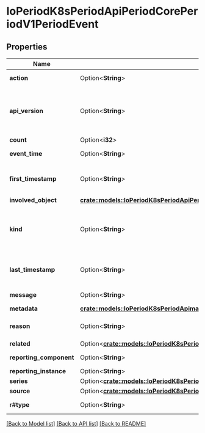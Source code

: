 # IoPeriodK8sPeriodApiPeriodCorePeriodV1PeriodEvent

## Properties

Name | Type | Description | Notes
------------ | ------------- | ------------- | -------------
**action** | Option<**String**> | What action was taken/failed regarding to the Regarding object. | [optional]
**api_version** | Option<**String**> | APIVersion defines the versioned schema of this representation of an object. Servers should convert recognized schemas to the latest internal value, and may reject unrecognized values. More info: https://git.k8s.io/community/contributors/devel/sig-architecture/api-conventions.md#resources | [optional]
**count** | Option<**i32**> | The number of times this event has occurred. | [optional]
**event_time** | Option<**String**> | MicroTime is version of Time with microsecond level precision. | [optional]
**first_timestamp** | Option<**String**> | Time is a wrapper around time.Time which supports correct marshaling to YAML and JSON.  Wrappers are provided for many of the factory methods that the time package offers. | [optional]
**involved_object** | [**crate::models::IoPeriodK8sPeriodApiPeriodCorePeriodV1PeriodObjectReference**](io.k8s.api.core.v1.ObjectReference.md) |  | 
**kind** | Option<**String**> | Kind is a string value representing the REST resource this object represents. Servers may infer this from the endpoint the client submits requests to. Cannot be updated. In CamelCase. More info: https://git.k8s.io/community/contributors/devel/sig-architecture/api-conventions.md#types-kinds | [optional]
**last_timestamp** | Option<**String**> | Time is a wrapper around time.Time which supports correct marshaling to YAML and JSON.  Wrappers are provided for many of the factory methods that the time package offers. | [optional]
**message** | Option<**String**> | A human-readable description of the status of this operation. | [optional]
**metadata** | [**crate::models::IoPeriodK8sPeriodApimachineryPeriodPkgPeriodApisPeriodMetaPeriodV1PeriodObjectMeta**](io.k8s.apimachinery.pkg.apis.meta.v1.ObjectMeta.md) |  | 
**reason** | Option<**String**> | This should be a short, machine understandable string that gives the reason for the transition into the object's current status. | [optional]
**related** | Option<[**crate::models::IoPeriodK8sPeriodApiPeriodCorePeriodV1PeriodObjectReference**](io.k8s.api.core.v1.ObjectReference.md)> |  | [optional]
**reporting_component** | Option<**String**> | Name of the controller that emitted this Event, e.g. `kubernetes.io/kubelet`. | [optional]
**reporting_instance** | Option<**String**> | ID of the controller instance, e.g. `kubelet-xyzf`. | [optional]
**series** | Option<[**crate::models::IoPeriodK8sPeriodApiPeriodCorePeriodV1PeriodEventSeries**](io.k8s.api.core.v1.EventSeries.md)> |  | [optional]
**source** | Option<[**crate::models::IoPeriodK8sPeriodApiPeriodCorePeriodV1PeriodEventSource**](io.k8s.api.core.v1.EventSource.md)> |  | [optional]
**r#type** | Option<**String**> | Type of this event (Normal, Warning), new types could be added in the future | [optional]

[[Back to Model list]](../README.md#documentation-for-models) [[Back to API list]](../README.md#documentation-for-api-endpoints) [[Back to README]](../README.md)


